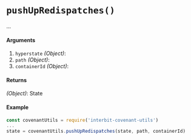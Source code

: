 # `pushUpRedispatches()`

...

#### Arguments

1. `hyperstate` *(Object)*:
1. `path` *(Object)*:
1. `containerId` *(Object)*:


#### Returns

*(Object)*: State


#### Example

```js
const covenantUtils = require('interbit-covenant-utils')
...
state = covenantUtils.pushUpRedispatches(state, path, containerId)
```
